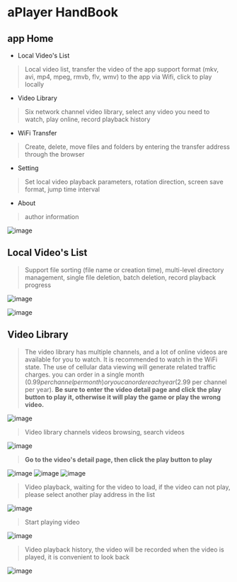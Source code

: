 # aPlayer HandBook

## app Home
* Local Video's List 
> Local video list, transfer the video of the app support format (mkv, avi, mp4, mpeg, rmvb, flv, wmv) to the app via Wifi, click to play locally
       
* Video Library
> Six network channel video library, select any video you need to watch, play online, record playback history
       
* WiFi Transfer
> Create, delete, move files and folders by entering the transfer address through the browser
       
* Setting
> Set local video playback parameters, rotation direction, screen save format, jump time interval
       
* About
> author information
       
![image](https://github.com/alimysoyang/A-Player/raw/master/Screenshots/1.png)

## Local Video's List
> Support file sorting (file name or creation time), multi-level directory management, single file deletion, batch deletion, record playback progress

![image](https://github.com/alimysoyang/A-Player/raw/master/Screenshots/2.png)

![image](https://github.com/alimysoyang/A-Player/raw/master/Screenshots/3.png)

## Video Library
> The video library has multiple channels, and a lot of online videos are available for you to watch. It is recommended to watch in the WiFi state. The use of cellular data viewing will generate related traffic charges.  you can order in a single month ($0.99 per channel per month) or you can order each year ($2.99 per channel per year). **Be sure to enter the video detail page and click the play button to play it, otherwise it will play the game or play the wrong video.**

![image](https://github.com/alimysoyang/A-Player/raw/master/Screenshots/5.png)

> Video library channels videos browsing, search videos

![image](https://github.com/alimysoyang/A-Player/raw/master/Screenshots/6.png)

> **Go to the video's detail page, then click the play button to play**

![image](https://github.com/alimysoyang/A-Player/raw/master/Screenshots/6-1-cn.png)
![image](https://github.com/alimysoyang/A-Player/raw/master/Screenshots/6-2-cn.png)
![image](https://github.com/alimysoyang/A-Player/raw/master/Screenshots/6-3-cn.png)

> Video playback, waiting for the video to load, if the video can not play, please select another play address in the list

![image](https://github.com/alimysoyang/A-Player/raw/master/Screenshots/7.png)

> Start playing video

![image](https://github.com/alimysoyang/A-Player/raw/master/Screenshots/8.png)

> Video playback history, the video will be recorded when the video is played, it is convenient to look back

![image](https://github.com/alimysoyang/A-Player/raw/master/Screenshots/4.png)
